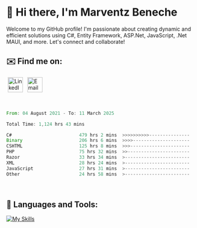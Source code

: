 # 👋 Hi there, I'm Marventz Beneche

Welcome to my GitHub profile! I'm passionate about creating dynamic and efficient solutions using C#, Entity Framework, ASP.Net, JavaScript, .Net MAUI, and more. Let's connect and collaborate!

## ✉️ Find me on:
 <a href="https://linkedin.com/in/benechem" target="_blank" rel="noopener noreferrer"> <img src="https://icons.iconarchive.com/icons/limav/flat-gradient-social/512/Linkedin-icon.png" alt="LinkedIn" height="40" style="vertical-align:top; margin:4px"></a>
 <a href="mailto:info@benechem.co"> <img src="https://icons.iconarchive.com/icons/dtafalonso/android-lollipop/512/Gmail-icon.png" alt="Email" height="40" style="vertical-align:top; margin:4px"></a>
</p>

<br/>
<!--START_SECTION:waka-->

```rust
From: 04 August 2021 - To: 11 March 2025

Total Time: 1,124 hrs 43 mins

C#                         479 hrs 2 mins  >>>>>>>>>>---------------   41.67 %
Binary                     206 hrs 6 mins  >>>>---------------------   17.93 %
CSHTML                     125 hrs 8 mins  >>>----------------------   10.88 %
PHP                        75 hrs 32 mins  >>-----------------------   06.57 %
Razor                      33 hrs 34 mins  >------------------------   02.92 %
XML                        28 hrs 24 mins  >------------------------   02.47 %
JavaScript                 27 hrs 31 mins  >------------------------   02.39 %
Other                      24 hrs 58 mins  >------------------------   02.17 %
```

<!--END_SECTION:waka-->
<br />

## 🧰 Languages and Tools:

[![My Skills](https://skillicons.dev/icons?i=js,html,css,cs,java,php,mysql,dotnet,bootstrap,visualstudio,vscode,androidstudio,azure,xd,wordpress,raspberrypi)](https://skillicons.dev)
<br />

